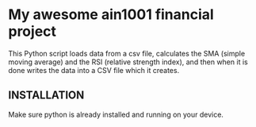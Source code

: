 # My awesome ain1001 financial project

This Python script loads data from a csv file, calculates the SMA (simple moving average) and the RSI (relative strength index), and then when it is done writes the data into a CSV file which it creates. 

## INSTALLATION

Make sure python is already installed and running on your device. 

